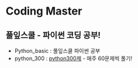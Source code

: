 # Coding Master 
## 풀잎스쿨 - 파이썬 코딩 공부!
- Python_basic  : 풀잎스쿨 파이썬 공부
- python_300 : [python300제](https://wikidocs.net/7014) - 매주 60문제씩 풀기!
